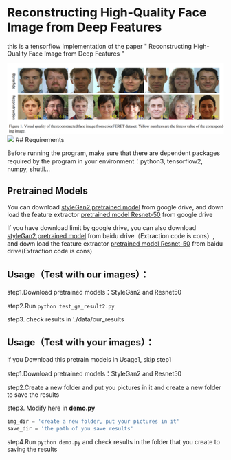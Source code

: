 # Reconstructing High-Quality Face Image from Deep Features  

this is a tensorflow implementation of the paper " Reconstructing High-Quality Face Image from Deep Features "  

<img src="https://github.com/charlesLucky/auto_decoder_encoder_tf_2/blob/main/data/reconstruction.png" >  

<img src = "https://github.com/charlesLucky/FromDeepFeatures2HQFace/blob/main/data/demo.gif">
## Requirements  

Before running the program, make sure that there are dependent packages required by the program in your environment：python3, tensorflow2, numpy, shutil...  



## Pretrained Models  

You can download [styleGan2 pretrained model](https://drive.google.com/drive/folders/1CfeLX2ckWq9NJwm8M0B00_hBdze7NOWq?usp=sharing) from google drive, and down load the feature extractor [pretrained model Resnet-50](https://drive.google.com/drive/folders/1lgBv19VKILyVYrmaLBEpFV5UKJEkilc8?usp=sharing) from google drive  

If you have download limit by google drive, you can also download [styleGan2 pretrained model](https://pan.baidu.com/s/1vOD1gmO5T2aL-WL0ZkgWMg) from baidu drive（Extraction code is cons）, and down load the feature extractor [pretrained model Resnet-50](https://pan.baidu.com/s/1X_7-uxwXX2XRP6JOASOC8g) from baidu drive(Extraction code is cons)


##  Usage（Test with our images）：  

step1.Download pretrained models：StyleGan2 and Resnet50  

step2.Run `python test_ga_result2.py`   

step3. check results in './data/our_results  


##  Usage（Test with your images）：  

if you Download this pretrain models in Usage1, skip step1  

step1.Download pretrained models：StyleGan2 and Resnet50  

step2.Create a new folder and put you pictures in it and create a new folder to save the results  

step3. Modify here in **demo.py**  

```python
img_dir = 'create a new folder, put your pictures in it'
save_dir = 'the path of you save results'
```
step4.Run `python demo.py` and check results in the folder that you create to saving the results
